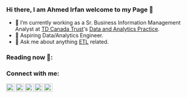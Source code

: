 ### Hi there, I am Ahmed Irfan welcome to my Page 👋

<!--
**ahmedirfanp/ahmedirfanp** is a ✨ _special_ ✨ repository because its `README.md` (this file) appears on your GitHub profile.

Here are some ideas to get you started:

- 🔭 I’m currently working as a LLevel 9 Data Engineer at [TD Canada Trust][Employer_Current]'s Data Practice Area.
- 🤔 I’m looking for help with ...
- 💬 Ask me about ...
- 📫 How to reach me: ...
- 😄 Pronouns: ...
- ⚡ Fun fact: ...
-->
- 🔭 I’m currently working as a Sr. Business Information Management Analyst at [TD Canada Trust][Employer_Current]'s [Data and Analytics Practice][Article].
- 🌱 Aspiring Data/Analytics Engineer.
- 💬 Ask me about anything [ETL][ETL] related.

### Reading now 📖:


### Connect with me:
[<img align="left" alt="ahmedirfanp | Twitter" width="22px" src="https://cdn.jsdelivr.net/npm/simple-icons@v3/icons/twitter.svg" />][twitter]
[<img align="left" alt="ahmedirfanp | LinkedIn" width="22px" src="https://cdn.jsdelivr.net/npm/simple-icons@v3/icons/linkedin.svg" />][linkedin]
[<img align="left" alt="ahmedirfanp | Instagram" width="22px" src="https://cdn.jsdelivr.net/npm/simple-icons@v3/icons/instagram.svg" />][instagram]
[<img align="left" alt="ahmedirfanp | GoodReads" width="22px" src="https://cdn.jsdelivr.net/npm/simple-icons@3.13.0/icons/goodreads.svg" />][GoodReads]
[<img align="left" alt="ahmedirfanp | GoodReads" width="22px" src="https://cdn.jsdelivr.net/npm/simple-icons@3.13.0/icons/tableau.svg" />][TableauPublic]

[Employer_Current]:https://www.td.com/ca/en/about-td/who-we-are/
[Actuary]:https://en.wikipedia.org/wiki/Actuarial_science#:~:text=Actuarial%20science%20is%20the%20discipline,professionals%20trained%20in%20this%20discipline.
[Article]:https://www.forbes.com/sites/ciocentral/2020/02/11/the-emergence-of-td-as-a-data-driven-force-in-banking/?sh=4365c41c7766
[twitter]: https://twitter.com/ahmedirfanp
[instagram]: https://instagram.com/ahmedirfan.p/
[linkedin]: https://linkedin.com/in/ahmedirfanp/
[Alteryx_Community_Profile]:https://www.credly.com/badges/a4b3e002-b63a-480b-b8cd-67acf67b2afd/public_url
[GoodReads]: https://www.goodreads.com/user/show/5864857-ahmed-irfan-peermohamed
[TableauPublic]: https://public.tableau.com/profile/ahmed.irfan.peermohamed#!/
[Fav_Song]:https://www.youtube.com/watch?v=we-LaiQNY5s
[ETL]:https://en.wikipedia.org/wiki/Extract,_transform,_load
[Current_book]:https://www.goodreads.com/book/show/33507.Twenty_Thousand_Leagues_Under_the_Sea?ac=1&from_search=true&qid=ie5hIR882N&rank=1
[Google_Certificate]:https://www.coursera.org/professional-certificates/google-it-automation?utm_source=recommendations&utm_medium=email&utm_campaign=8702&sfmc_id=14698700&sfmc_key=0031U00001QiQszQAF
[Alteryx_Certification]:https://community.alteryx.com/t5/Certification/bd-p/product-certification
[Adobe_Illustrator]:https://edex.adobe.com/teaching-resources/50a8dd9f
[Tableau_Certificate]:https://www.tableau.com/learn/certification/certified-data-analyst
[Oracle_Certification]:https://education.oracle.com/oracle-database-sql/pexam_1Z0-071
[Azure_DP203]:https://docs.microsoft.com/en-us/learn/certifications/exams/dp-203
[Azure AZ-900 Validation]:https://www.credly.com/badges/b9bfb8d1-77ae-40b1-9c29-76a11e953e54/public_url
